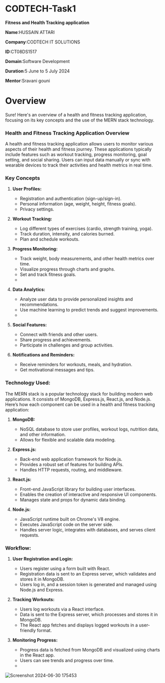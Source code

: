 # CODTECH-Task1
**Fitness and Health Tracking application**

**Name**:HUSSAIN ATTARI

**Company**:CODTECH IT SOLUTIONS

**ID**:CT08DS1517

**Domain**:Software Development

**Duration**:5 June to 5 July 2024

**Mentor**:Sravani gouni

# Overview
Sure! Here's an overview of a health and fitness tracking application, focusing on its key concepts and the use of the MERN stack technology.

### Health and Fitness Tracking Application Overview

A health and fitness tracking application allows users to monitor various aspects of their health and fitness journey. These applications typically include features such as workout tracking, progress monitoring, goal setting, and social sharing. Users can input data manually or sync with wearable devices to track their activities and health metrics in real time.

### Key Concepts

1. **User Profiles:**
   - Registration and authentication (sign-up/sign-in).
   - Personal information (age, weight, height, fitness goals).
   - Privacy settings.

2. **Workout Tracking:**
   - Log different types of exercises (cardio, strength training, yoga).
   - Track duration, intensity, and calories burned.
   - Plan and schedule workouts.

3. **Progress Monitoring:**
   - Track weight, body measurements, and other health metrics over time.
   - Visualize progress through charts and graphs.
   - Set and track fitness goals.
   - 
4. **Data Analytics:**
   - Analyze user data to provide personalized insights and recommendations.
   - Use machine learning to predict trends and suggest improvements.
   - 
5. **Social Features:**
   - Connect with friends and other users.
   - Share progress and achievements.
   - Participate in challenges and group activities.

6. **Notifications and Reminders:**
   - Receive reminders for workouts, meals, and hydration.
   - Get motivational messages and tips.

### Technology Used:

The MERN stack is a popular technology stack for building modern web applications. It consists of MongoDB, Express.js, React.js, and Node.js. Here’s how each component can be used in a health and fitness tracking application:

1. **MongoDB:**
   - NoSQL database to store user profiles, workout logs, nutrition data, and other information.
   - Allows for flexible and scalable data modeling.

2. **Express.js:**
   - Back-end web application framework for Node.js.
   - Provides a robust set of features for building APIs.
   - Handles HTTP requests, routing, and middleware.

3. **React.js:**
   - Front-end JavaScript library for building user interfaces.
   - Enables the creation of interactive and responsive UI components.
   - Manages state and props for dynamic data binding.

4. **Node.js:**
   - JavaScript runtime built on Chrome's V8 engine.
   - Executes JavaScript code on the server side.
   - Handles server logic, integrates with databases, and serves client requests.

### Workflow:

1. **User Registration and Login:**
   - Users register using a form built with React.
   - Registration data is sent to an Express server, which validates and stores it in MongoDB.
   - Users log in, and a session token is generated and managed using Node.js and Express.

2. **Tracking Workouts:**
   - Users log workouts via a React interface.
   - Data is sent to the Express server, which processes and stores it in MongoDB.
   - The React app fetches and displays logged workouts in a user-friendly format.

3. **Monitoring Progress:**
   - Progress data is fetched from MongoDB and visualized using charts in the React app.
   - Users can see trends and progress over time.
   - 
  ![Screenshot 2024-06-30 175453](https://github.com/HussainAttari/CODTECH-Task1/assets/115134877/559873ad-68fe-4c9e-8beb-2e2a481cbcb7)


